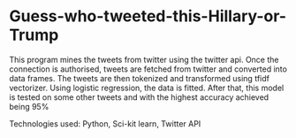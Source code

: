 # Guess-who-tweeted-this-Hillary-or-Trump
This program mines the tweets from twitter using the twitter api.
Once the connection is authorised, tweets are fetched from twitter and converted into data frames.
The tweets are then tokenized and transformed using tfidf vectorizer.
Using logistic regression, the data is fitted.
After that, this model is tested on some other tweets and with the highest accuracy achieved being 95%

Technologies used: Python, Sci-kit learn, Twitter API
